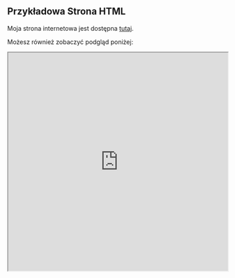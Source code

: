 ## Przykładowa Strona HTML

Moja strona internetowa jest dostępna [tutaj](https://github.com/pcmagik/mateuszpiekut.pl/blob/main/index.html).

Możesz również zobaczyć podgląd poniżej:

<iframe src="https://github.com/pcmagik/mateuszpiekut.pl/blob/main/index.html" width="100%" height="500px"></iframe>
